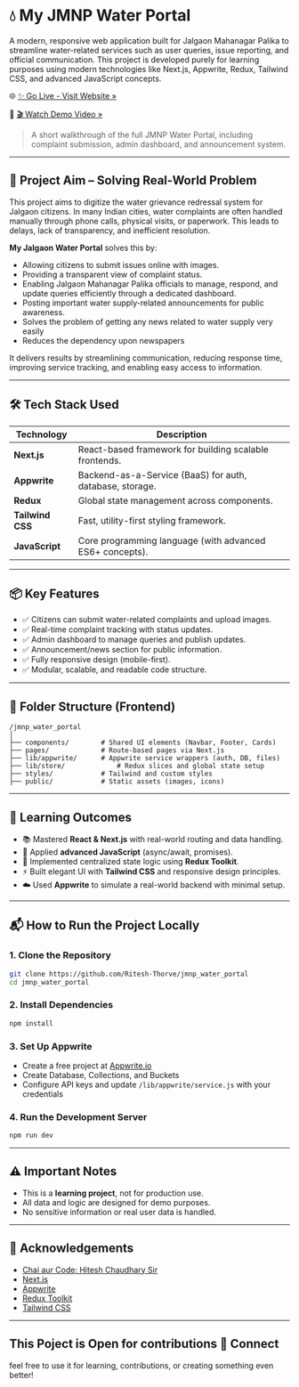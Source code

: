 # 💧 My JMNP Water Portal

A modern, responsive web application built for Jalgaon Mahanagar Palika to streamline water-related services such as user queries, issue reporting, and official communication. This project is developed purely for learning purposes using modern technologies like Next.js, Appwrite, Redux, Tailwind CSS, and advanced JavaScript concepts.

🌐 [✨ Go Live - Visit Website »](https://jmnp-water-portal.vercel.app)

🎥 [🎬 Watch Demo Video »](https://youtu.be/5yqzD-ZS-R0?si=l6dA6JUEV4cJWswY)
> A short walkthrough of the full JMNP Water Portal, including complaint submission, admin dashboard, and announcement system.

---
## 🎯 Project Aim – Solving Real-World Problem

This project aims to digitize the water grievance redressal system for Jalgaon citizens. In many Indian cities, water complaints are often handled manually through phone calls, physical visits, or paperwork. This leads to delays, lack of transparency, and inefficient resolution.

**My Jalgaon Water Portal** solves this by:
- Allowing citizens to submit issues online with images.
- Providing a transparent view of complaint status.
- Enabling Jalgaon Mahanagar Palika officials to manage, respond, and update queries efficiently through a dedicated dashboard.
- Posting important water supply-related announcements for public awareness.
- Solves the problem of getting any news related to water supply very easily
- Reduces the dependency upon newspapers

It delivers results by streamlining communication, reducing response time, improving service tracking, and enabling easy access to information.

---

## 🛠️ Tech Stack Used

| Technology      | Description                                 |
|-----------------|---------------------------------------------|
| **Next.js**     | React-based framework for building scalable frontends. |
| **Appwrite**    | Backend-as-a-Service (BaaS) for auth, database, storage. |
| **Redux**       | Global state management across components. |
| **Tailwind CSS**| Fast, utility-first styling framework. |
| **JavaScript**  | Core programming language (with advanced ES6+ concepts). |

---

## 📦 Key Features

- ✅ Citizens can submit water-related complaints and upload images.
- ✅ Real-time complaint tracking with status updates.
- ✅ Admin dashboard to manage queries and publish updates.
- ✅ Announcement/news section for public information.
- ✅ Fully responsive design (mobile-first).
- ✅ Modular, scalable, and readable code structure.

---

## 📁 Folder Structure (Frontend)

```
/jmnp_water_portal
│
├── components/        # Shared UI elements (Navbar, Footer, Cards)
├── pages/             # Route-based pages via Next.js
├── lib/appwrite/      # Appwrite service wrappers (auth, DB, files)
├── lib/store/             # Redux slices and global state setup
├── styles/            # Tailwind and custom styles
├── public/            # Static assets (images, icons)

```

---
## 🧪 Learning Outcomes

- 📚 Mastered **React & Next.js** with real-world routing and data handling.
- 🧠 Applied **advanced JavaScript** (async/await, promises).
- 🔁 Implemented centralized state logic using **Redux Toolkit**.
- ⚡ Built elegant UI with **Tailwind CSS** and responsive design principles.
- ☁️ Used **Appwrite** to simulate a real-world backend with minimal setup.

---

## 📬 How to Run the Project Locally

### 1. Clone the Repository
```bash
git clone https://github.com/Ritesh-Thorve/jmnp_water_portal
cd jmnp_water_portal
```

### 2. Install Dependencies
```bash
npm install
```

### 3. Set Up Appwrite
- Create a free project at [Appwrite.io](https://appwrite.io/)
- Create Database, Collections, and Buckets
- Configure API keys and update `/lib/appwrite/service.js` with your credentials

### 4. Run the Development Server
```bash
npm run dev
```

---

## ⚠️ Important Notes

- This is a **learning project**, not for production use.
- All data and logic are designed for demo purposes.
- No sensitive information or real user data is handled.

---

## 🙌 Acknowledgements

- [Chai aur Code: Hitesh Chaudhary Sir](https://www.youtube.com/@chaiaurcode)
- [Next.js](https://nextjs.org/)
- [Appwrite](https://appwrite.io/)
- [Redux Toolkit](https://redux-toolkit.js.org/)
- [Tailwind CSS](https://tailwindcss.com/)

---

## This Poject is Open for contributions 🤝 Connect

feel free to use it for learning, contributions, or creating something even better!

